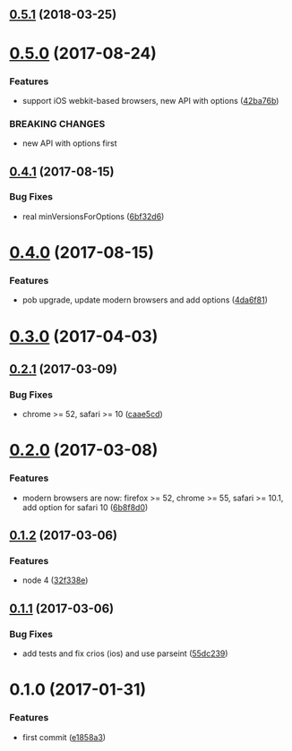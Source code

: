<a name="0.5.1"></a>
## [0.5.1](https://github.com/christophehurpeau/modern-browsers/compare/v0.5.0...v0.5.1) (2018-03-25)


<a name="0.5.0"></a>
# [0.5.0](https://github.com/christophehurpeau/modern-browsers/compare/v0.4.1...v0.5.0) (2017-08-24)


### Features

* support iOS webkit-based browsers, new API with options ([42ba76b](https://github.com/christophehurpeau/modern-browsers/commit/42ba76b))


### BREAKING CHANGES

* new API with options first


<a name="0.4.1"></a>
## [0.4.1](https://github.com/christophehurpeau/modern-browsers/compare/v0.4.0...v0.4.1) (2017-08-15)


### Bug Fixes

* real minVersionsForOptions ([6bf32d6](https://github.com/christophehurpeau/modern-browsers/commit/6bf32d6))


<a name="0.4.0"></a>
# [0.4.0](https://github.com/christophehurpeau/modern-browsers/compare/v0.3.0...v0.4.0) (2017-08-15)


### Features

* pob upgrade, update modern browsers and add options ([4da6f81](https://github.com/christophehurpeau/modern-browsers/commit/4da6f81))


<a name="0.3.0"></a>
# [0.3.0](https://github.com/christophehurpeau/modern-browsers/compare/v0.2.1...v0.3.0) (2017-04-03)


<a name="0.2.1"></a>
## [0.2.1](https://github.com/christophehurpeau/modern-browsers/compare/v0.2.0...v0.2.1) (2017-03-09)


### Bug Fixes

* chrome >= 52, safari >= 10 ([caae5cd](https://github.com/christophehurpeau/modern-browsers/commit/caae5cd))


<a name="0.2.0"></a>
# [0.2.0](https://github.com/christophehurpeau/modern-browsers/compare/v0.1.2...v0.2.0) (2017-03-08)


### Features

* modern browsers are now: firefox >= 52, chrome >= 55, safari >= 10.1, add option for safari 10 ([6b8f8d0](https://github.com/christophehurpeau/modern-browsers/commit/6b8f8d0))


<a name="0.1.2"></a>
## [0.1.2](https://github.com/christophehurpeau/modern-browsers/compare/v0.1.1...v0.1.2) (2017-03-06)


### Features

* node 4 ([32f338e](https://github.com/christophehurpeau/modern-browsers/commit/32f338e))


<a name="0.1.1"></a>
## [0.1.1](https://github.com/christophehurpeau/modern-browsers/compare/v0.1.0...v0.1.1) (2017-03-06)


### Bug Fixes

* add tests and fix crios (ios) and use parseint ([55dc239](https://github.com/christophehurpeau/modern-browsers/commit/55dc239))


<a name="0.1.0"></a>
# 0.1.0 (2017-01-31)


### Features

* first commit ([e1858a3](https://github.com/christophehurpeau/modern-browsers/commit/e1858a3))
